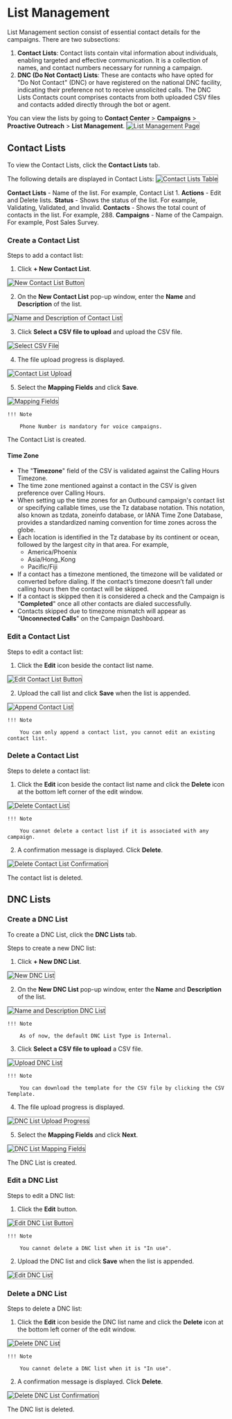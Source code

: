 # List Management

List Management section consist of essential contact details for the campaigns. There are two subsections:

1. **Contact Lists**: Contact lists contain vital information about individuals, enabling targeted and effective communication. It is a collection of names, and contact numbers necessary for running a campaign.
2. **DNC (Do Not Contact) Lists**: These are contacts who have opted for "Do Not Contact" (DNC) or have registered on the national DNC facility, indicating their preference not to receive unsolicited calls. The DNC Lists Contacts count comprises contacts from both uploaded CSV files and contacts added directly through the bot or agent.

You can view the lists by going to **Contact Center** > **Campaigns** > **Proactive Outreach** > **List Management**.
<img src="../images/contact-lists-main-page.png" alt="List Management Page" title="List Management Page" style="border: 1px solid gray; zoom:100%;">

## Contact Lists

To view the Contact Lists, click the **Contact Lists** tab.

The following details are displayed in Contact Lists:
<img src="../images/contact-lists-table.png" alt="Contact Lists Table" title="Contact Lists Table" style="border: 1px solid gray; zoom:100%;">

**Contact Lists** - Name of the list. For example, Contact List 1.
**Actions** - Edit and Delete lists.
**Status** - Shows the status of the list. For example, Validating, Validated, and Invalid.
**Contacts** - Shows the total count of contacts in the list. For example, 288.
**Campaigns** - Name of the Campaign. For example, Post Sales Survey.

### Create a Contact List

Steps to add a contact list:

1. Click **+ New Contact List**.
<img src="../images/new-contact-list-button.png" alt="New Contact List Button" title="New Contact List Button" style="border: 1px solid gray; zoom:100%;">

2. On the **New Contact List** pop-up window, enter the **Name** and **Description** of the list.
<img src="../images/new-contact-list.png" alt="Name and Description of Contact List" title="Name and Description of Contact List" style="border: 1px solid gray; zoom:100%;">

3. Click **Select a CSV file to upload** and upload the CSV file.
<img src="../images/select-csv-for-contact-list.png" alt="Select CSV File" title="Select CSV File" style="border: 1px solid gray; zoom:100%;">

4. The file upload progress is displayed.
<img src="../images/contact-list-upload-progress.png" alt="Contact List Upload" title="Contact List Upload" style="border: 1px solid gray; zoom:100%;">

5. Select the **Mapping Fields** and click **Save**.  
<img src="../images/mapping-fields-contact-list.png" alt="Mapping Fields" title="Mapping Fields" style="border: 1px solid gray; zoom:100%;">

    !!! Note

        Phone Number is mandatory for voice campaigns.

The Contact List is created.

#### Time Zone

* The "**Timezone**" field of the CSV is validated against the Calling Hours Timezone.
* The time zone mentioned against a contact in the CSV is given preference over Calling Hours.
* When setting up the time zones for an Outbound campaign's contact list or specifying callable times, use the Tz database notation. This notation, also known as tzdata, zoneinfo database, or IANA Time Zone Database, provides a standardized naming convention for time zones across the globe.
* Each location is identified in the Tz database by its continent or ocean, followed by the largest city in that area. For example,
    * America/Phoenix
    * Asia/Hong_Kong
    * Pacific/Fiji
* If a contact has a timezone mentioned, the timezone will be validated or converted before dialing. If the contact’s timezone doesn’t fall under calling hours then the contact will be skipped.
* If a contact is skipped then it is considered a check and the Campaign is "**Completed**" once all other contacts are dialed successfully.
* Contacts skipped due to timezone mismatch will appear as "**Unconnected Calls**" on the Campaign Dashboard.

### Edit a Contact List

Steps to edit a contact list:

1. Click the **Edit** icon beside the contact list name.
<img src="../images/edit-call-list-button.png" alt="Edit Contact List Button" title="Edit Contact List Button" style="border: 1px solid gray; zoom:100%;">

2. Upload the call list and click **Save** when the list is appended.
<img src="../images/append-contact-list.png" alt="Append Contact List" title="Append Contact List" style="border: 1px solid gray; zoom:100%;">

    !!! Note

        You can only append a contact list, you cannot edit an existing contact list.

### Delete a Contact List

Steps to delete a contact list:

1. Click the **Edit** icon beside the contact list name and click the **Delete** icon at the bottom left corner of the edit window.
<img src="../images/delete-call-list.png" alt="Delete Contact List" title="Delete Contact List" style="border: 1px solid gray; zoom:100%;">

    !!! Note

        You cannot delete a contact list if it is associated with any campaign.

2. A confirmation message is displayed. Click **Delete**.
<img src="../images/delete-list-confirmation.png" alt="Delete Contact List Confirmation" title="Delete Contact List Confirmation" style="border: 1px solid gray; zoom:100%;">

The contact list is deleted.

## DNC Lists

### Create a DNC List

To create a DNC List, click the **DNC Lists** tab.

Steps to create a new DNC list:

1. Click **+ New DNC List**.
<img src="../images/new-dnc-list.png" alt="New DNC List" title="New DNC List" style="border: 1px solid gray; zoom:100%;">

2. On the **New DNC List** pop-up window, enter the **Name** and **Description** of the list.
<img src="../images/dnc-list-name-description.png" alt="Name and Description DNC List" title="Name and Description DNC List" style="border: 1px solid gray; zoom:100%;">

    !!! Note

        As of now, the default DNC List Type is Internal.

3. Click **Select a CSV file to upload** a CSV file.
<img src="../images/upload-dnc-call-list.png" alt="Upload DNC List" title="DeUpload DNC List" style="border: 1px solid gray; zoom:100%;">

    !!! Note

        You can download the template for the CSV file by clicking the CSV Template.

4. The file upload progress is displayed.
<img src="../images/dnc-list-progress.png" alt="DNC List Upload Progress" title="DNC List Upload Progress" style="border: 1px solid gray; zoom:100%;">

5. Select the **Mapping Fields** and click **Next**.
<img src="../images/dnc-list-mapping-fields.png" alt="DNC List Mapping Fields" title="DNC List Mapping Fields" style="border: 1px solid gray; zoom:100%;">

The DNC List is created.

### Edit a DNC List

Steps to edit a DNC list:

1. Click the **Edit** button.
<img src="../images/edit-dnc-list-button.png" alt="Edit DNC List Button" title="Edit DNC List Button" style="border: 1px solid gray; zoom:100%;">

    !!! Note

        You cannot delete a DNC list when it is "In use".

2. Upload the DNC list and click **Save** when the list is appended.
<img src="../images/edit-dnc-list.png" alt="Edit DNC List" title="Edit DNC List" style="border: 1px solid gray; zoom:100%;">

### Delete a DNC List

Steps to delete a DNC list:

1. Click the **Edit** icon beside the DNC list name and click the **Delete** icon at the bottom left corner of the edit window.
<img src="../images/delete-dnc-list.png" alt="Delete DNC List" title="Delete DNC List" style="border: 1px solid gray; zoom:100%;">

    !!! Note

        You cannot delete a DNC list when it is "In use".

2. A confirmation message is displayed. Click **Delete**.
<img src="../images/delete-dnc-list-confirmation.png" alt="Delete DNC List Confirmation" title="Delete DNC List Confirmation" style="border: 1px solid gray; zoom:100%;">

The DNC list is deleted.